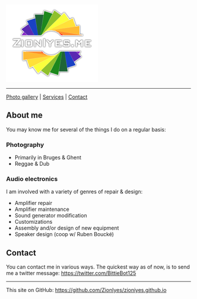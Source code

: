 <link rel="stylesheet" href="https://cdn.jsdelivr.net/npm/bootstrap-icons@1.10.2/font/bootstrap-icons.css">

<img style="width: 250px; height: auto" src="/assets/img/zioniyes-rainbow-sm-trim.png" />

---

[<i class="bi bi-camera"></i>Photo gallery](https://zioniyes.github.io/gallery) | [Services](services) | [Contact](contact)

## About me

You may know me for several of the things I do on a regular basis:

### Photography

- Primarily in Bruges & Ghent
- Reggae & Dub

### Audio electronics

I am involved with a variety of genres of repair & design:

- Amplifier repair
- Amplifier maintenance
- Sound generator modification
- Customizations
- Assembly and/or design of new equipment
- Speaker design (coop w/ Ruben Boucké)

## Contact

You can contact me in various ways. The quickest way as of now, is to send me a twitter message: <https://twitter.com/BittieBot125>

---

This site on GitHub: <https://github.com/ZionIyes/zioniyes.github.io> 
